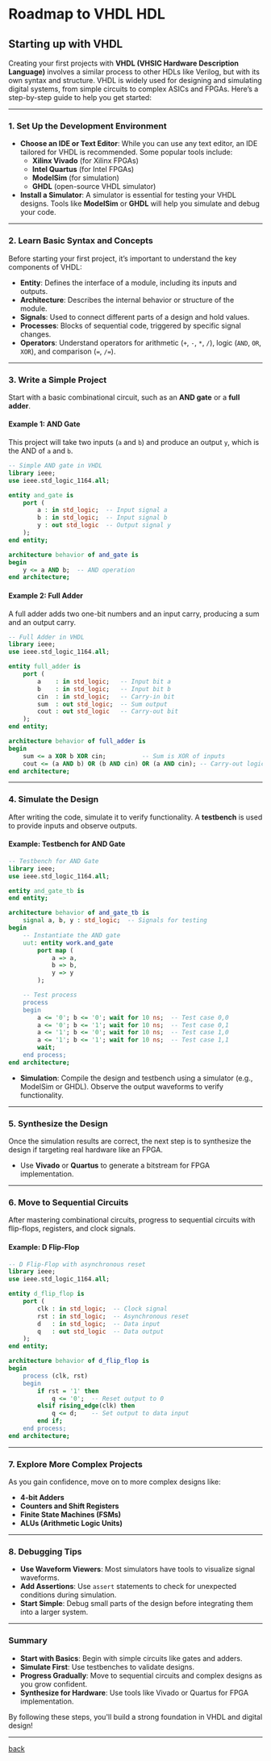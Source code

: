 # Roadmap to VHDL HDL

## Starting up with VHDL

Creating your first projects with **VHDL (VHSIC Hardware Description Language)** involves a similar process to other HDLs like Verilog, but with its own syntax and structure. VHDL is widely used for designing and simulating digital systems, from simple circuits to complex ASICs and FPGAs. Here’s a step-by-step guide to help you get started:

---

### 1. **Set Up the Development Environment**

- **Choose an IDE or Text Editor**: While you can use any text editor, an IDE tailored for VHDL is recommended. Some popular tools include:
  - **Xilinx Vivado** (for Xilinx FPGAs)
  - **Intel Quartus** (for Intel FPGAs)
  - **ModelSim** (for simulation)
  - **GHDL** (open-source VHDL simulator)
- **Install a Simulator**: A simulator is essential for testing your VHDL designs. Tools like **ModelSim** or **GHDL** will help you simulate and debug your code.

---

### 2. **Learn Basic Syntax and Concepts**

   Before starting your first project, it’s important to understand the key components of VHDL:

- **Entity**: Defines the interface of a module, including its inputs and outputs.
- **Architecture**: Describes the internal behavior or structure of the module.
- **Signals**: Used to connect different parts of a design and hold values.
- **Processes**: Blocks of sequential code, triggered by specific signal changes.
- **Operators**: Understand operators for arithmetic (`+`, `-`, `*`, `/`), logic (`AND`, `OR`, `XOR`), and comparison (`=`, `/=`).

---

### 3. **Write a Simple Project**

   Start with a basic combinational circuit, such as an **AND gate** or a **full adder**.

#### Example 1: **AND Gate**

This project will take two inputs (`a` and `b`) and produce an output `y`, which is the AND of `a` and `b`.

```vhdl
-- Simple AND gate in VHDL
library ieee;
use ieee.std_logic_1164.all;

entity and_gate is
    port (
        a : in std_logic;  -- Input signal a
        b : in std_logic;  -- Input signal b
        y : out std_logic  -- Output signal y
    );
end entity;

architecture behavior of and_gate is
begin
    y <= a AND b;  -- AND operation
end architecture;
```

#### Example 2: **Full Adder**

A full adder adds two one-bit numbers and an input carry, producing a sum and an output carry.

```vhdl
-- Full Adder in VHDL
library ieee;
use ieee.std_logic_1164.all;

entity full_adder is
    port (
        a    : in std_logic;   -- Input bit a
        b    : in std_logic;   -- Input bit b
        cin  : in std_logic;   -- Carry-in bit
        sum  : out std_logic;  -- Sum output
        cout : out std_logic   -- Carry-out bit
    );
end entity;

architecture behavior of full_adder is
begin
    sum <= a XOR b XOR cin;          -- Sum is XOR of inputs
    cout <= (a AND b) OR (b AND cin) OR (a AND cin); -- Carry-out logic
end architecture;
```

---

### 4. **Simulate the Design**

   After writing the code, simulate it to verify functionality. A **testbench** is used to provide inputs and observe outputs.

#### Example: **Testbench for AND Gate**

```vhdl
-- Testbench for AND Gate
library ieee;
use ieee.std_logic_1164.all;

entity and_gate_tb is
end entity;

architecture behavior of and_gate_tb is
    signal a, b, y : std_logic;  -- Signals for testing
begin
    -- Instantiate the AND gate
    uut: entity work.and_gate
        port map (
            a => a,
            b => b,
            y => y
        );

    -- Test process
    process
    begin
        a <= '0'; b <= '0'; wait for 10 ns;  -- Test case 0,0
        a <= '0'; b <= '1'; wait for 10 ns;  -- Test case 0,1
        a <= '1'; b <= '0'; wait for 10 ns;  -- Test case 1,0
        a <= '1'; b <= '1'; wait for 10 ns;  -- Test case 1,1
        wait;
    end process;
end architecture;
```

- **Simulation**: Compile the design and testbench using a simulator (e.g., ModelSim or GHDL). Observe the output waveforms to verify functionality.

---

### 5. **Synthesize the Design**

   Once the simulation results are correct, the next step is to synthesize the design if targeting real hardware like an FPGA.

- Use **Vivado** or **Quartus** to generate a bitstream for FPGA implementation.

---

### 6. **Move to Sequential Circuits**

   After mastering combinational circuits, progress to sequential circuits with flip-flops, registers, and clock signals.

#### Example: **D Flip-Flop**

```vhdl
-- D Flip-Flop with asynchronous reset
library ieee;
use ieee.std_logic_1164.all;

entity d_flip_flop is
    port (
        clk : in std_logic;  -- Clock signal
        rst : in std_logic;  -- Asynchronous reset
        d   : in std_logic;  -- Data input
        q   : out std_logic  -- Data output
    );
end entity;

architecture behavior of d_flip_flop is
begin
    process (clk, rst)
    begin
        if rst = '1' then
            q <= '0';  -- Reset output to 0
        elsif rising_edge(clk) then
            q <= d;    -- Set output to data input
        end if;
    end process;
end architecture;
```

---

### 7. **Explore More Complex Projects**

   As you gain confidence, move on to more complex designs like:

- **4-bit Adders**
- **Counters and Shift Registers**
- **Finite State Machines (FSMs)**
- **ALUs (Arithmetic Logic Units)**

---

### 8. **Debugging Tips**

- **Use Waveform Viewers**: Most simulators have tools to visualize signal waveforms.
- **Add Assertions**: Use `assert` statements to check for unexpected conditions during simulation.
- **Start Simple**: Debug small parts of the design before integrating them into a larger system.

---

### Summary

- **Start with Basics**: Begin with simple circuits like gates and adders.
- **Simulate First**: Use testbenches to validate designs.
- **Progress Gradually**: Move to sequential circuits and complex designs as you grow confident.
- **Synthesize for Hardware**: Use tools like Vivado or Quartus for FPGA implementation.

By following these steps, you'll build a strong foundation in VHDL and digital design!

---

[back](./getting-started.md)
